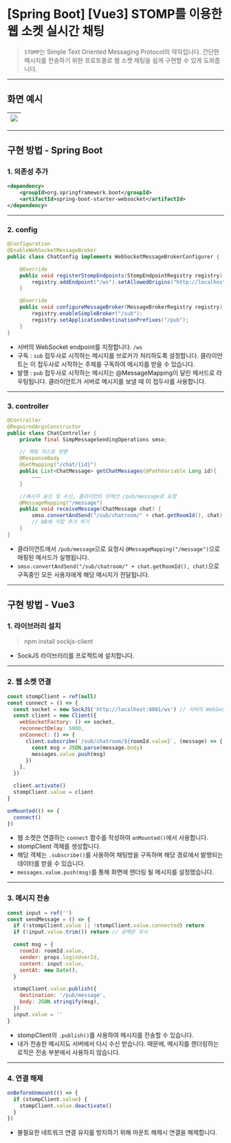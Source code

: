 # [Spring Boot] [Vue3] STOMP를 이용한 웹 소켓 실시간 채팅

> `STOMP`는 Simple Text Oriented Messaging Protocol의 약자입니다.
> 간단한 메시지를 전송하기 위한 프로토콜로 웹 소켓 채팅을 쉽게 구현할 수 있게 도와줍니다.

---

## 화면 예시

| ![](https://velog.velcdn.com/images/ksj0314/post/93b885ee-4f7c-40d9-8401-c02f8e7f479b/image.png) |
| :----------------------------------------------------------------------------------------------: |

---

## 구현 방법 - Spring Boot

### 1. 의존성 추가

```xml
<dependency>
    <groupId>org.springframework.boot</groupId>
    <artifactId>spring-boot-starter-websocket</artifactId>
</dependency>
```

---

### 2. config

```java
@Configuration
@EnableWebSocketMessageBroker
public class ChatConfig implements WebSocketMessageBrokerConfigurer {

	@Override
	public void registerStompEndpoints(StompEndpointRegistry registry) {
		registry.addEndpoint("/ws").setAllowedOrigins("http://localhost:8080").withSockJS();
	}

	@Override
    public void configureMessageBroker(MessageBrokerRegistry registry) {
        registry.enableSimpleBroker("/sub");
        registry.setApplicationDestinationPrefixes("/pub");
    }
}
```

- 서버의 WebSocket endpoint를 지정합니다. `/ws`
- 구독 : `sub` 접두사로 시작하는 메시지를 브로커가 처리하도록 설정합니다. 클라이언트는 이 접두사로 시작하는 주제를 구독하여 메시지를 받을 수 있습니다.
- 발행 : `pub` 접두사로 시작하는 메시지는 @MessageMapping이 달린 메서드로 라우팅됩니다. 클라이언트가 서버로 메시지를 보낼 때 이 접두사를 사용합니다.

---

### 3. controller

```java
@Controller
@RequiredArgsConstructor
public class ChatController {
	private final SimpMessageSendingOperations smso;

	// 채팅 리스트 반환
    @ResponseBody
    @GetMapping("/chat/{id}")
    public List<ChatMessage> getChatMessages(@PathVariable Long id){
    	~~~
    }

    //메시지 송신 및 수신, 클라이언트 단에선 /pub/message로 요청
    @MessageMapping("/message")
    public void receiveMessage(ChatMessage chat) {
        smso.convertAndSend("/sub/chatroom/" + chat.getRoomId(), chat);
        // DB에 저장 추가 하기
    }
}
```

- 클라이언트에서 `/pub/message`으로 요청시 `@MessageMapping("/message")`으로 매핑된 메서드가 실행됩니다.
- `smso.convertAndSend("/sub/chatroom/" + chat.getRoomId(), chat)`으로 구독중인 모든 사용자에게 해당 메시지가 전달됩니다.

---

## 구현 방법 - Vue3

### 1. 라이브러리 설치

> npm install sockjs-client

- SockJS 라이브러리를 프로젝트에 설치합니다.

---

### 2. 웹 소켓 연결

```js
const stompClient = ref(null)
const connect = () => {
  const socket = new SockJS('http://localhost:8081/ws') // 서버의 WebSocket endpoint
  const client = new Client({
    webSocketFactory: () => socket,
    reconnectDelay: 5000,
    onConnect: () => {
      client.subscribe(`/sub/chatroom/${roomId.value}`, (message) => {
        const msg = JSON.parse(message.body)
        messages.value.push(msg)
      })
    },
  })

  client.activate()
  stompClient.value = client
}

onMounted(() => {
  connect()
})
```

- 웹 소켓은 연결하는 `connect` 함수를 작성하여 `onMounted()`에서 사용합니다.
- stompClient 객체를 생성합니다.
- 해당 객체는 `.subscribe()`를 사용하여 채팅방을 구독하며 해당 경로에서 발행되는 데이터를 받을 수 있습니다.
- `messages.value.push(msg)`를 통해 화면에 렌더링 될 메시지를 설정했습니다.

---

### 3. 메시지 전송

```js
const input = ref('')
const sendMessage = () => {
  if (!stompClient.value || !stompClient.value.connected) return
  if (!input.value.trim()) return // 공백은 무시

  const msg = {
    roomId: roomId.value,
    sender: props.loginUserId,
    content: input.value,
    sentAt: new Date(),
  }

  stompClient.value.publish({
    destination: '/pub/message',
    body: JSON.stringify(msg),
  })
  input.value = ''
}
```

- stompClient의 `.publish()`를 사용하여 메시지를 전송할 수 있습니다.
- 내가 전송한 메시지도 서버에서 다시 수신 받습니다.
  때문에, 메시지를 렌더링하는 로직은 전송 부분에서 사용하지 않습니다.

---

### 4. 연결 해제

```js
onBeforeUnmount(() => {
  if (stompClient.value) {
    stompClient.value.deactivate()
  }
})
```

- 불필요한 네트워크 연결 유지를 방지하기 위해 마운트 해제시 연결을 해제합니다.

